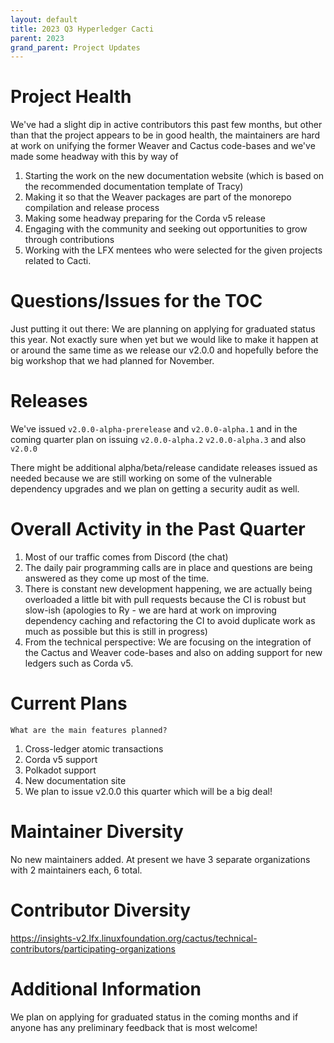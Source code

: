 ```yaml
---
layout: default
title: 2023 Q3 Hyperledger Cacti
parent: 2023
grand_parent: Project Updates
---
```



# Project Health

We've had a slight dip in active contributors this past few months, but other than that the project appears to be in good health, the maintainers are hard at work on unifying the former Weaver and Cactus code-bases and we've made some headway
with this by way of 
1. Starting the work on the new documentation website (which is based on the recommended documentation template of Tracy)
2. Making it so that the Weaver packages are part of the monorepo compilation and release process
3. Making some headway preparing for the Corda v5 release
4. Engaging with the community and seeking out opportunities to grow through contributions
5. Working with the LFX mentees who were selected for the given projects related to Cacti.

# Questions/Issues for the TOC

Just putting it out there: We are planning on applying for graduated status this year.
Not exactly sure when yet but we would like to make it happen at or around the same time
as we release our v2.0.0 and hopefully before the big workshop that we had planned for
November.

# Releases

We've issued `v2.0.0-alpha-prerelease` and `v2.0.0-alpha.1` and in the coming quarter plan on issuing `v2.0.0-alpha.2`
`v2.0.0-alpha.3` and also `v2.0.0` 

There might be additional alpha/beta/release candidate releases issued as needed because we are still
working on some of the vulnerable dependency upgrades and we plan on getting a security audit as well.

# Overall Activity in the Past Quarter

1. Most of our traffic comes from Discord (the chat)
2. The daily pair programming calls are in place and questions are being answered as they come up most of the time.
3. There is constant new development happening, we are actually being overloaded a little bit with pull requests because the CI is robust but slow-ish (apologies to Ry - we are hard at work on improving dependency caching and refactoring the CI to avoid duplicate work as much as possible but this is still in progress)
4. From the technical perspective: We are focusing on the integration of the Cactus and Weaver code-bases and also on adding support for new ledgers such as Corda v5.


# Current Plans

`What are the main features planned?`

1. Cross-ledger atomic transactions
2. Corda v5 support
3. Polkadot support
4. New documentation site
5. We plan to issue v2.0.0 this quarter which will be a big deal!


# Maintainer Diversity

No new maintainers added.
At present we have 3 separate organizations with 2 maintainers each, 6 total.

# Contributor Diversity

https://insights-v2.lfx.linuxfoundation.org/cactus/technical-contributors/participating-organizations

# Additional Information

We plan on applying for graduated status in the coming months and if anyone has any preliminary feedback that is most welcome!
